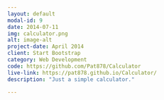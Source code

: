 ```yaml
---
layout: default
modal-id: 9
date: 2014-07-11
img: calculator.png
alt: image-alt
project-date: April 2014
client: Start Bootstrap
category: Web Development
code: https://github.com/Pat878/Calculator
live-link: https://pat878.github.io/Calculator/
description: "Just a simple calculator."

---
```

